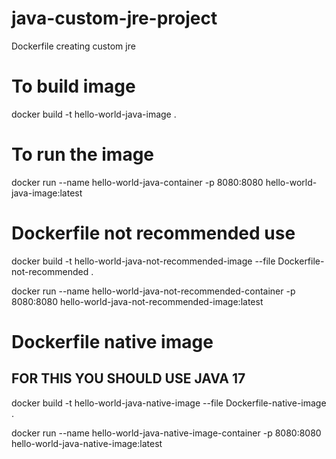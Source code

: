 # java-custom-jre-project
Dockerfile creating custom jre


# To build image
docker build -t hello-world-java-image .

# To run the image

docker run --name hello-world-java-container -p 8080:8080 hello-world-java-image:latest




# Dockerfile not recommended use

docker build -t hello-world-java-not-recommended-image --file Dockerfile-not-recommended .

docker run --name hello-world-java-not-recommended-container -p 8080:8080 hello-world-java-not-recommended-image:latest


# Dockerfile native image

## FOR THIS YOU SHOULD USE JAVA 17

docker build -t hello-world-java-native-image --file Dockerfile-native-image .

docker run --name hello-world-java-native-image-container -p 8080:8080 hello-world-java-native-image:latest
